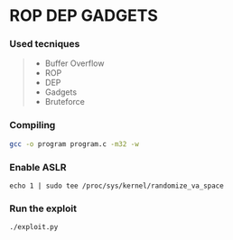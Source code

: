 # ROP DEP GADGETS

### Used tecniques

> - Buffer Overflow
> - ROP
> - DEP
> - Gadgets
> - Bruteforce

### Compiling

```bash
gcc -o program program.c -m32 -w
```

### Enable ASLR

```
echo 1 | sudo tee /proc/sys/kernel/randomize_va_space
```

### Run the exploit

```bash
./exploit.py
```
